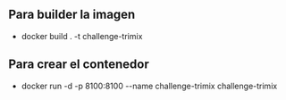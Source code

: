 ## Para builder la imagen

- docker build . -t challenge-trimix

## Para crear el contenedor

- docker run -d -p 8100:8100 --name challenge-trimix challenge-trimix
